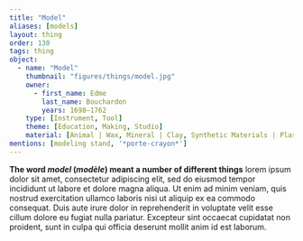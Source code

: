 ```yaml
---
title: "Model"
aliases: [models]
layout: thing
order: 130
tags: thing
object:
  - name: "Model"
    thumbnail: "figures/things/model.jpg"
    owner:
      - first_name: Edme
        last_name: Bouchardon
        years: 1698–1762
    type: [Instrument, Tool]
    theme: [Education, Making, Studio]
    material: [Animal | Wax, Mineral | Clay, Synthetic Materials | Plaster]
mentions: [modeling stand, '*porte-crayon*']
---
```


**The word *model* (*modèle*) meant a number of different things** lorem ipsum dolor sit amet, consectetur adipiscing elit, sed do eiusmod tempor incididunt ut labore et dolore magna aliqua. Ut enim ad minim veniam, quis nostrud exercitation ullamco laboris nisi ut aliquip ex ea commodo consequat. Duis aute irure dolor in reprehenderit in voluptate velit esse cillum dolore eu fugiat nulla pariatur. Excepteur sint occaecat cupidatat non proident, sunt in culpa qui officia deserunt mollit anim id est laborum.